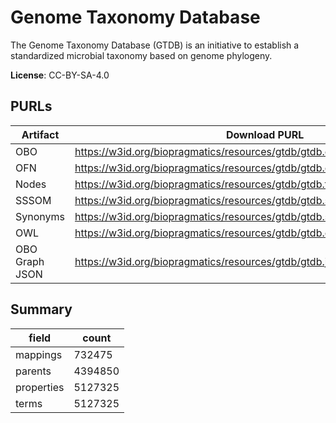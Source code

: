 # Genome Taxonomy Database

The Genome Taxonomy Database (GTDB) is an initiative to establish a standardized microbial taxonomy based on genome phylogeny.

**License**: CC-BY-SA-4.0

## PURLs

| Artifact       | Download PURL                                                               | Latest Versioned Download PURL                                                  |
|----------------|-----------------------------------------------------------------------------|---------------------------------------------------------------------------------|
| OBO            | https://w3id.org/biopragmatics/resources/gtdb/gtdb.obo.gz                   | https://w3id.org/biopragmatics/resources/gtdb/226/gtdb.obo.gz                   |
| OFN            | https://w3id.org/biopragmatics/resources/gtdb/gtdb.ofn.gz                   | https://w3id.org/biopragmatics/resources/gtdb/226/gtdb.ofn.gz                   |
| Nodes          | https://w3id.org/biopragmatics/resources/gtdb/gtdb.tsv.gz                   | https://w3id.org/biopragmatics/resources/gtdb/226/gtdb.tsv.gz                   |
| SSSOM          | https://w3id.org/biopragmatics/resources/gtdb/gtdb.sssom.tsv                | https://w3id.org/biopragmatics/resources/gtdb/226/gtdb.sssom.tsv                |
| Synonyms       | https://w3id.org/biopragmatics/resources/gtdb/gtdb.synonyms.synonyms.tsv.gz | https://w3id.org/biopragmatics/resources/gtdb/226/gtdb.synonyms.synonyms.tsv.gz |
| OWL            | https://w3id.org/biopragmatics/resources/gtdb/gtdb.owl                      | https://w3id.org/biopragmatics/resources/gtdb/226/gtdb.owl                      |
| OBO Graph JSON | https://w3id.org/biopragmatics/resources/gtdb/gtdb.json.gz                  | https://w3id.org/biopragmatics/resources/gtdb/226/gtdb.json.gz                  |

## Summary

| field      |   count |
|------------|---------|
| mappings   |  732475 |
| parents    | 4394850 |
| properties | 5127325 |
| terms      | 5127325 |
